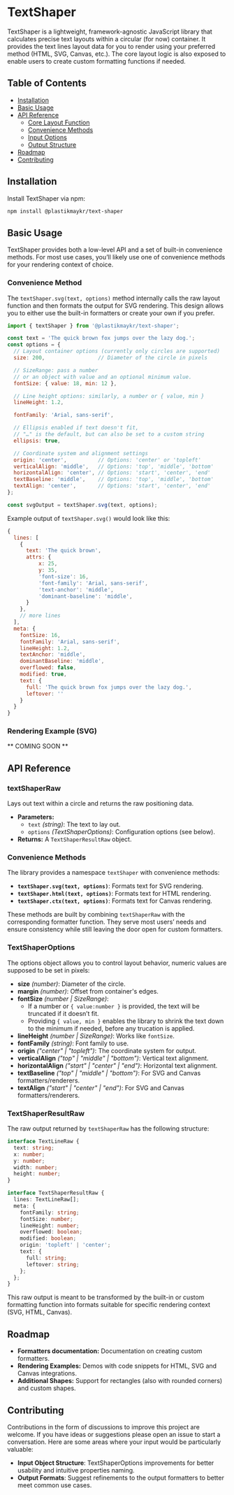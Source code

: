 
# TextShaper

TextShaper is a lightweight, framework-agnostic JavaScript library that calculates precise text layouts within a circular (for now) container. It provides the text lines layout data for you to render using your preferred method (HTML, SVG, Canvas, etc.). The core layout logic is also exposed to enable users to create custom formatting functions if needed.

## Table of Contents

- [Installation](#installation)
- [Basic Usage](#basic-usage)
- [API Reference](#api-reference)
  - [Core Layout Function](#textshaperraw)
  - [Convenience Methods](#convenience-methods)
  - [Input Options](#textshaperoptions)
  - [Output Structure](#textshaperresultraw)
- [Roadmap](#roadmap)
- [Contributing](#contributing)

## Installation

Install TextShaper via npm:

```sh
npm install @plastikmaykr/text-shaper
```

## Basic Usage

TextShaper provides both a low-level API and a set of built-in convenience methods. For most use cases, you’ll likely use one of convenience methods for your rendering context of choice.

### Convenience Method

The `textShaper.svg(text, options)` method internally calls the raw layout function and then formats the output for SVG rendering. This design allows you to either use the built-in formatters or create your own if you prefer.

```js
import { textShaper } from '@plastikmaykr/text-shaper';

const text = 'The quick brown fox jumps over the lazy dog.';
const options = {
  // Layout container options (currently only circles are supported)
  size: 200,                 // Diameter of the circle in pixels

  // SizeRange: pass a number
  // or an object with value and an optional minimum value.
  fontSize: { value: 18, min: 12 },

  // Line height options: similarly, a number or { value, min }
  lineHeight: 1.2,

  fontFamily: 'Arial, sans-serif',

  // Ellipsis enabled if text doesn't fit,
  // "…" is the default, but can also be set to a custom string
  ellipsis: true,

  // Coordinate system and alignment settings
  origin: 'center',          // Options: 'center' or 'topleft'
  verticalAlign: 'middle',   // Options: 'top', 'middle', 'bottom'
  horizontalAlign: 'center', // Options: 'start', 'center', 'end'
  textBaseline: 'middle',    // Options: 'top', 'middle', 'bottom'
  textAlign: 'center',       // Options: 'start', 'center', 'end'
};

const svgOutput = textShaper.svg(text, options);
```

Example output of `textShaper.svg()` would look like this:

```js
{
  lines: [
    {
      text: 'The quick brown',
      attrs: {
          x: 25,
          y: 35,
          'font-size': 16,
          'font-family': 'Arial, sans-serif',
          'text-anchor': 'middle',
          'dominant-baseline': 'middle',
      }
    },
    // more lines
  ],
  meta: {
    fontSize: 16,
    fontFamily: 'Arial, sans-serif',
    lineHeight: 1.2,
    textAnchor: 'middle',
    dominantBaseline: 'middle',
    overflowed: false,
    modified: true,
    text: {
      full: 'The quick brown fox jumps over the lazy dog.',
      leftover: ''
    }
  }
}
```

### Rendering Example (SVG)

** COMING SOON **

## API Reference

### textShaperRaw

Lays out text within a circle and returns the raw positioning data.

- **Parameters:**
  - `text` *(string)*: The text to lay out.
  - `options` *(TextShaperOptions)*: Configuration options (see below).
- **Returns:** A `TextShaperResultRaw` object.

### Convenience Methods

The library provides a namespace `textShaper` with convenience methods:
- **`textShaper.svg(text, options)`**: Formats text for SVG rendering.
- **`textShaper.html(text, options)`**: Formats text for HTML rendering.
- **`textShaper.ctx(text, options)`**: Formats text for Canvas rendering.

These methods are built by combining `textShaperRaw` with the corresponding formatter function. They serve most users’ needs and ensure consistency while still leaving the door open for custom formatters.

### TextShaperOptions

The options object allows you to control layout behavior, numeric values are supposed to be set in pixels:

- **size** *(number)*: Diameter of the circle.
- **margin** *(number)*: Offset from container's edges.
- **fontSize** *(number | SizeRange)*:
  - If a number or `{ value:number }` is provided, the text will be truncated if it doesn’t fit.
  - Providing `{ value, min }` enables the library to shrink the text down to the minimum if needed, before any trucation is applied.
- **lineHeight** *(number | SizeRange)*: Works like `fontSize`.
- **fontFamily** *(string)*: Font family to use.
- **origin** *("center" | "topleft")*: The coordinate system for output.
- **verticalAlign** *("top" | "middle" | "bottom")*: Vertical text alignment.
- **horizontalAlign** *("start" | "center" | "end")*: Horizontal text alignment.
- **textBaseline** *("top" | "middle" | "bottom")*: For SVG and Canvas formatters/renderers.
- **textAlign** *("start" | "center" | "end")*: For SVG and Canvas formatters/renderers.

### TextShaperResultRaw

The raw output returned by `textShaperRaw` has the following structure:

```ts
interface TextLineRaw {
  text: string;
  x: number;
  y: number;
  width: number;
  height: number;
}

interface TextShaperResultRaw {
  lines: TextLineRaw[];
  meta: {
    fontFamily: string;
    fontSize: number;
    lineHeight: number;
    overflowed: boolean;
    modified: boolean;
    origin: 'topleft' | 'center';
    text: {
      full: string;
      leftover: string;
    };
  };
}
```

This raw output is meant to be transformed by the built-in or custom formatting function into formats suitable for specific rendering context (SVG, HTML, Canvas).

## Roadmap

- **Formatters documentation:** Documentation on creating custom formatters.
- **Rendering Examples:** Demos with code snippets for HTML, SVG and Canvas integrations.
- **Additional Shapes:** Support for rectangles (also with rounded corners) and custom shapes.

## Contributing

Contributions in the form of discussions to improve this project are welcome. If you have ideas or suggestions please open an issue to start a conversation. Here are some areas where your input would be particularly valuable:

- **Input Object Structure**: TextShaperOptions improvements for better usability and intuitive properties naming.
- **Output Formats**: Suggest refinements to the output formatters to better meet common use cases.
